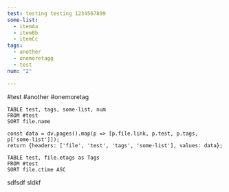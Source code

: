 ```yaml
---
test: testing testing 1234567899
some-list:
  - itemAa
  - itemBb
  - itemCc
tags:
  - another
  - onemoretagg
  - test
num: "2"

---
```

 #test #another #onemoretag


```data-edit
TABLE test, tags, some-list, num
FROM #test
SORT file.name
```

```data-edit
const data = dv.pages().map(p => [p.file.link, p.test, p.tags, p['some-list']]);
return {headers: ['file', 'test', 'tags', 'some-list'], values: data};
```


```dataview
TABLE test, file.etags as Tags
FROM #test
SORT file.ctime ASC
```


sdfsdf
sldkf
